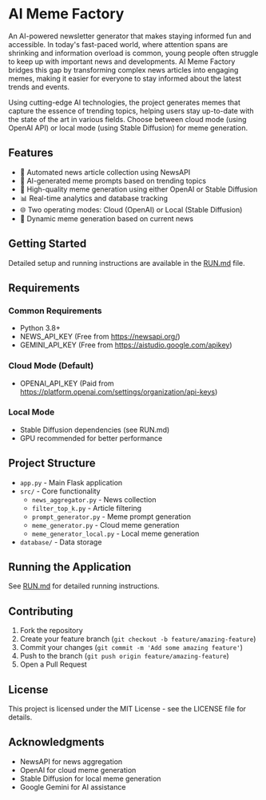 # AI Meme Factory

An AI-powered newsletter generator that makes staying informed fun and accessible. In today's fast-paced world, where attention spans are shrinking and information overload is common, young people often struggle to keep up with important news and developments. AI Meme Factory bridges this gap by transforming complex news articles into engaging memes, making it easier for everyone to stay informed about the latest trends and events.

Using cutting-edge AI technologies, the project generates memes that capture the essence of trending topics, helping users stay up-to-date with the state of the art in various fields. Choose between cloud mode (using OpenAI API) or local mode (using Stable Diffusion) for meme generation.

## Features

- 📰 Automated news article collection using NewsAPI
- 🤖 AI-generated meme prompts based on trending topics
- 🎨 High-quality meme generation using either OpenAI or Stable Diffusion
- 📊 Real-time analytics and database tracking
- 🌐 Two operating modes: Cloud (OpenAI) or Local (Stable Diffusion)
- 🔄 Dynamic meme generation based on current news

## Getting Started

Detailed setup and running instructions are available in the [RUN.md](RUN.md) file.

## Requirements

### Common Requirements
- Python 3.8+
- NEWS_API_KEY (Free from https://newsapi.org/)
- GEMINI_API_KEY (Free from https://aistudio.google.com/apikey)

### Cloud Mode (Default)
- OPENAI_API_KEY (Paid from https://platform.openai.com/settings/organization/api-keys)

### Local Mode
- Stable Diffusion dependencies (see RUN.md)
- GPU recommended for better performance

## Project Structure

- `app.py` - Main Flask application
- `src/` - Core functionality
  - `news_aggregator.py` - News collection
  - `filter_top_k.py` - Article filtering
  - `prompt_generator.py` - Meme prompt generation
  - `meme_generator.py` - Cloud meme generation
  - `meme_generator_local.py` - Local meme generation
- `database/` - Data storage

## Running the Application

See [RUN.md](RUN.md) for detailed running instructions.

## Contributing

1. Fork the repository
2. Create your feature branch (`git checkout -b feature/amazing-feature`)
3. Commit your changes (`git commit -m 'Add some amazing feature'`)
4. Push to the branch (`git push origin feature/amazing-feature`)
5. Open a Pull Request

## License

This project is licensed under the MIT License - see the LICENSE file for details.

## Acknowledgments

- NewsAPI for news aggregation
- OpenAI for cloud meme generation
- Stable Diffusion for local meme generation
- Google Gemini for AI assistance